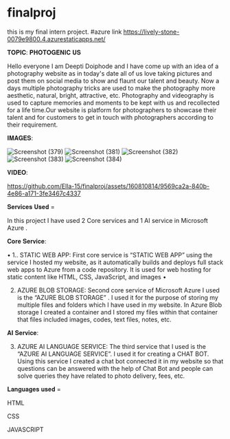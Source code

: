 # finalproj
this is  my final intern project.
#azure link https://lively-stone-0079e9800.4.azurestaticapps.net/

𝐓𝐎𝐏𝐈𝐂: 𝐏𝐇𝐎𝐓𝐎𝐆𝐄𝐍𝐈𝐂 𝐔𝐒

Hello everyone I am Deepti Doiphode and I have come up with an idea of a photography website as in today's date all of us love taking pictures and post them on social media to show and flaunt  our talent and beauty. Now a days multiple photography tricks are used to make the photography more aesthetic, natural, bright, attractive, etc. Photography and videography is used to capture memories and moments to be kept with us and recollected for a life time.Our website is platform for photographers to showcase their talent and for  customers to  get in touch with photographers according to their requirement.

𝐈𝐌𝐀𝐆𝐄𝐒:

![Screenshot (379)](https://github.com/Ella-15/finalproj/assets/160810814/a96f0858-ab81-4837-9cf2-39da46e53339)
![Screenshot (381)](https://github.com/Ella-15/finalproj/assets/160810814/363b0df0-cc99-4f42-944c-5105c2de0b3a)
![Screenshot (382)](https://github.com/Ella-15/finalproj/assets/160810814/2dddb7aa-7019-423b-bba7-9be3132e5c2b)
![Screenshot (383)](https://github.com/Ella-15/finalproj/assets/160810814/22b28e3d-4681-4846-95b0-6add38629192)
![Screenshot (384)](https://github.com/Ella-15/finalproj/assets/160810814/7f5a5cd9-30c6-40ed-b958-4ef0eaccad76)

𝐕𝐈𝐃𝐄𝐎:

https://github.com/Ella-15/finalproj/assets/160810814/9569ca2a-840b-4e86-a171-3fe3467c4337


𝐒𝐞𝐫𝐯𝐢𝐜𝐞𝐬 𝐔𝐬𝐞𝐝 =

In this project I have used 2 Core services and 1 AI service in Microsoft Azure .

𝐂𝐨𝐫𝐞 𝐒𝐞𝐫𝐯𝐢𝐜𝐞:

•	1.. STATIC WEB APP: First core service is “STATIC WEB APP” using the service I hosted my website, as it automatically builds and deploys full stack web apps to Azure from a code repository.  It is used for web hosting for static content like HTML, CSS, JavaScript, and images
•	

2. AZURE BLOB STORAGE: Second core service of Microsoft Azure I used is the “AZURE BLOB STORAGE” .  I used it for the purpose of storing my multiple files and folders which I have used in my website. In Azure Blob storage I created a container and I stored my files within that container that files included images, codes, text files, notes, etc.

𝐀𝐈 𝐒𝐞𝐫𝐯𝐢𝐜𝐞:

3. AZURE AI LANGUAGE SERVICE: The third service that I used is the “AZURE AI LANGUAGE SERVICE”. I used it for creating a CHAT BOT. Using this service I created a chat bot connected it in my website so that questions can be answered with the help of  Chat Bot and people can solve queries they have related to photo delivery, fees, etc.

𝐋𝐚𝐧𝐠𝐮𝐚𝐠𝐞𝐬 𝐮𝐬𝐞𝐝 =

HTML

CSS

JAVASCRIPT
